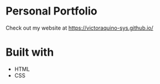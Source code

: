 # Personal Portfolio

Check out my website at https://victoraquino-sys.github.io/

# Built with

- HTML
- CSS
